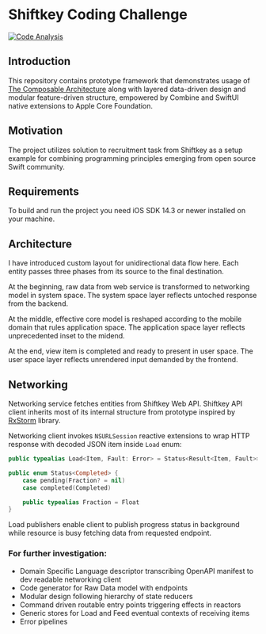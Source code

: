 # Shiftkey Coding Challenge

[![Code Analysis](https://github.com/lyzkov/shiftkey-coding-challenge/actions/workflows/code-analysis.yml/badge.svg)](https://github.com/lyzkov/shiftkey-coding-challenge/actions/workflows/code-analysis.yml)

## Introduction

This repository contains prototype framework that demonstrates usage of [The Composable Architecture](https://github.com/pointfreeco/swift-composable-architecture) along with layered data-driven design and modular feature-driven structure, empowered by Combine and SwiftUI native extensions to Apple Core Foundation.

## Motivation

The project utilizes solution to recruitment task from Shiftkey as a setup example for combining programming principles emerging from open source Swift community.

## Requirements

To build and run the project you need iOS SDK 14.3 or newer installed on your machine.

## Architecture

I have introduced custom layout for unidirectional data flow here. Each entity passes three phases from its source to the final destination.

At the beginning, raw data from web service is transformed to networking model in system space. The system space layer reflects untoched response from the backend.

At the middle, effective core model is reshaped according to the mobile domain that rules application space. The application space layer reflects unprecedented inset to the midend.

At the end, view item is completed and ready to present in user space. The user space layer reflects unrendered input demanded by the frontend.

## Networking

Networking service fetches entities from Shiftkey Web API. Shiftkey API client inherits most of its internal structure from prototype inspired by [RxStorm](https://github.com/lyzkov/RxStorm) library. 

Networking client invokes `NSURLSession` reactive extensions to wrap HTTP response with decoded JSON item inside `Load` enum:

```Swift
public typealias Load<Item, Fault: Error> = Status<Result<Item, Fault>>

public enum Status<Completed> {
    case pending(Fraction? = nil)
    case completed(Completed)

    public typealias Fraction = Float
}
```

Load publishers enable client to publish progress status in background while resource is busy fetching data from requested endpoint.

### For further investigation:
- Domain Specific Language descriptor transcribing OpenAPI manifest to dev readable networking client
- Code generator for Raw Data model with endpoints
- Modular design following hierarchy of state reducers
- Command driven routable entry points triggering effects in reactors
- Generic stores for Load and Feed eventual contexts of receiving items
- Error pipelines
